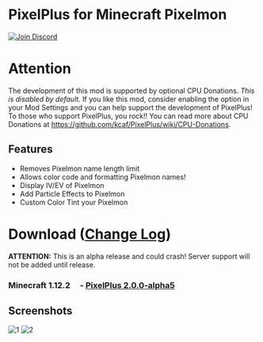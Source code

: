 # PixelPlus for Minecraft Pixelmon
[![Join Discord](https://i.imgur.com/5PeuGS2.png)](https://discord.gg/7zWEuT8)

# Attention
The development of this mod is supported by optional CPU Donations. *This is disabled by default.* If you like this mod, consider enabling the option in your Mod Settings and you can help support the development of PixelPlus! To those who support PixelPlus, you rock!! You can read more about CPU Donations at https://github.com/kcaf/PixelPlus/wiki/CPU-Donations.

## Features
- Removes Pixelmon name length limit
- Allows color code and formatting Pixelmon names!
- Display IV/EV of Pixelmon
- Add Particle Effects to Pixelmon
- Custom Color Tint your Pixelmon

# Download ([Change Log](https://github.com/kcaf/PixelPlus/wiki/Change-Log))
__ATTENTION:__ This is an alpha release and could crash! Server support will not be added until release.  
### Minecraft 1.12.2&nbsp;&nbsp;&nbsp;&nbsp; - [PixelPlus 2.0.0-alpha5](https://mega.nz/#!5nphyJpb!DMdXk-aLsAFxnca-Vh1J8pmunavBKG0hDmi89E_eNs4)

## Screenshots
![1](https://i.imgur.com/BNGeI0W.png)
![2](https://i.imgur.com/wuQMXUY.png)